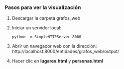 ### Pasos para ver la visualización

1. Descargar la carpeta grafos_web
2. Iniciar un servidor local:
    ```console
    python -m SimpleHTTPServer 8000
    ```
3. Abrir un navegador web con la dirección: http://localhost:8000/entidades/grafos_web/output/

4. Hacer clic en **lugares.html** y **personas.html**